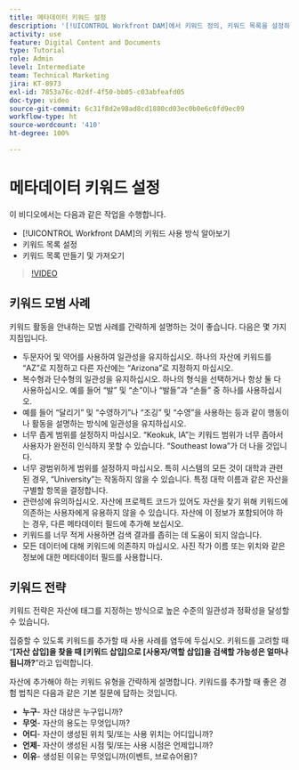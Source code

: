 ```yaml
---
title: 메타데이터 키워드 설정
description: '[!UICONTROL Workfront DAM]에서 키워드 정의, 키워드 목록을 설정하는 방법 및 키워드 목록을 만들고 가져오는 방법을 알아봅니다.'
activity: use
feature: Digital Content and Documents
type: Tutorial
role: Admin
level: Intermediate
team: Technical Marketing
jira: KT-8973
exl-id: 7853a76c-02df-4f50-bb05-c03abfeafd05
doc-type: video
source-git-commit: 6c31f8d2e98ad8cd1880cd03ec0b0e6c0fd9ec09
workflow-type: ht
source-wordcount: '410'
ht-degree: 100%

---
```


# 메타데이터 키워드 설정

이 비디오에서는 다음과 같은 작업을 수행합니다.

* [!UICONTROL Workfront DAM]의 키워드 사용 방식 알아보기
* 키워드 목록 설정
* 키워드 목록 만들기 및 가져오기

>[!VIDEO](https://video.tv.adobe.com/v/335236/?quality=12&learn=on)

## 키워드 모범 사례

키워드 활동을 안내하는 모범 사례를 간략하게 설명하는 것이 좋습니다. 다음은 몇 가지 지침입니다.

* 두문자어 및 약어를 사용하여 일관성을 유지하십시오. 하나의 자산에 키워드를 “AZ”로 지정하고 다른 자산에는 “Arizona”로 지정하지 마십시오.
* 복수형과 단수형의 일관성을 유지하십시오. 하나의 형식을 선택하거나 항상 둘 다 사용하십시오. 예를 들어 “발” 및 “손”이나 “발들”과 “손들” 중 하나를 사용하십시오.
* 예를 들어 “달리기” 및 “수영하기”나 “조깅” 및 “수영”을 사용하는 등과 같이 행동이나 활동을 설명하는 방식에 일관성을 유지하십시오.
* 너무 좁게 범위를 설정하지 마십시오. “Keokuk, IA”는 키워드 범위가 너무 좁아서 사용자가 완전히 인식하지 못할 수 있습니다. “Southeast Iowa”가 더 나을 것입니다.
* 너무 광범위하게 범위를 설정하지 마십시오. 특히 시스템의 모든 것이 대학과 관련된 경우, “University”는 작동하지 않을 수 있습니다. 특정 대학 이름과 같은 자산을 구별할 항목을 결정합니다.
* 관련성에 유의하십시오. 자산에 프로젝트 코드가 있어도 자산을 찾기 위해 키워드에 의존하는 사용자에게 유용하지 않을 수 있습니다. 자산에 이 정보가 포함되어야 하는 경우, 다른 메타데이터 필드에 추가해 보십시오.
* 키워드를 너무 적게 사용하면 검색 결과를 좁히는 데 도움이 되지 않습니다.
* 모든 데이터에 대해 키워드에 의존하지 마십시오. 사진 작가 이름 또는 위치와 같은 정보에 대한 메타데이터 필드를 사용합니다.

## 키워드 전략

키워드 전략은 자산에 태그를 지정하는 방식으로 높은 수준의 일관성과 정확성을 달성할 수 있습니다.

집중할 수 있도록 키워드를 추가할 때 사용 사례를 염두에 두십시오. 키워드를 고려할 때 “**[자산 삽입]을 찾을 때 [키워드 삽입]으로 [사용자/역할 삽입]을 검색할 가능성은 얼마나 됩니까?**”라고 입력합니다.

자산에 추가해야 하는 키워드 유형을 간략하게 설명합니다. 키워드를 추가할 때 좋은 경험 법칙은 다음과 같은 기본 질문에 답하는 것입니다.

* **누구**- 자산 대상은 누구입니까?
* **무엇**- 자산의 용도는 무엇입니까?
* **어디**- 자산이 생성된 위치 및/또는 사용 위치는 어디입니까?
* **언제**- 자산이 생성된 시점 및/또는 사용 시점은 언제입니까?
* **이유**- 생성된 이유는 무엇입니까(이벤트, 브로슈어용)?
